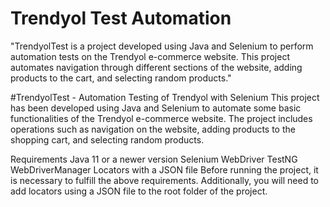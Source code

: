 # Trendyol Test Automation
 "TrendyolTest is a project developed using Java and Selenium to perform automation tests on the Trendyol e-commerce website. This project automates navigation through different sections of the website, adding products to the cart, and selecting random products."


#TrendyolTest - Automation Testing of Trendyol with Selenium
This project has been developed using Java and Selenium to automate some basic functionalities of the Trendyol e-commerce website. The project includes operations such as navigation on the website, adding products to the shopping cart, and selecting random products.

Requirements
Java 11 or a newer version
Selenium WebDriver
TestNG
WebDriverManager
Locators with a JSON file
Before running the project, it is necessary to fulfill the above requirements. Additionally, you will need to add locators using a JSON file to the root folder of the project.
